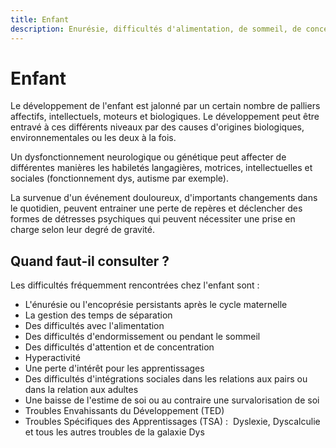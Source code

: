 ```yaml
---
title: Enfant
description: Enurésie, difficultés d'alimentation, de sommeil, de concentation, hyperactivité. Difficultés d'intégration sociales. Baisse de l'estime de soi. TED, TSA
---
```


# Enfant

Le développement de l'enfant est jalonné par un certain nombre de palliers affectifs, intellectuels, moteurs et biologiques. 
Le développement peut être entravé à ces différents niveaux par des causes d'origines biologiques, environnementales ou les deux à la fois.

Un dysfonctionnement neurologique ou génétique peut affecter de différentes manières les habiletés langagières, motrices, intellectuelles et sociales (fonctionnement dys, autisme par exemple).

La survenue d'un événement douloureux,  d'importants changements dans le quotidien,  peuvent entrainer une perte de repères et déclencher des formes de détresses psychiques qui peuvent nécessiter une prise en charge selon leur degré de gravité.

## Quand faut-il consulter ?

Les difficultés fréquemment rencontrées chez l'enfant sont : 
- L'énurésie ou l'encoprésie persistants après le cycle maternelle
- La gestion des temps de séparation
- Des difficultés avec l'alimentation
- Des difficultés d'endormissement ou pendant le sommeil
- Des difficultés d'attention et de concentration
- Hyperactivité
- Une perte d'intérêt pour les apprentissages
- Des difficultés d'intégrations sociales dans les relations aux pairs ou dans la relation aux adultes
- Une baisse de l'estime de soi ou au contraire une survalorisation de soi
- Troubles Envahissants du Développement (TED)
- Troubles Spécifiques des Apprentissages (TSA) :  Dyslexie, Dyscalculie et tous les autres troubles de la galaxie Dys
